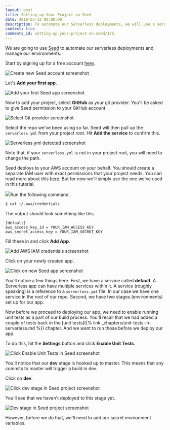 ```yaml
---
layout: post
title: Setting up Your Project on Seed
date: 2018-03-12 00:00:00
description: To automate our Serverless deployments, we will use a service called Seed (https://seed.run). We will sign up for a free account, add our project repository, and set our AWS IAM credentials.
context: true
comments_id: setting-up-your-project-on-seed/175
---
```


We are going to use [Seed](https://seed.run) to automate our serverless deployments and manage our environments.

Start by signing up for a free account [here](https://console.seed.run/signup-account).

![Create new Seed account screenshot](/assets/part2/create-new-seed-account.png)

Let's **Add your first app**.

![Add your first Seed app screenshot](/assets/part2/add-your-first-seed-app.png)

Now to add your project, select **GitHub** as your git provider. You'll be asked to give Seed permission to your GitHub account.

![Select Git provider screenshot](/assets/part2/select-git-provider.png)

Select the repo we've been using so far. Seed will then pull up the `serverless.yml` from your project root. Hit **Add the service** to confirm this.

![Serverless.yml detected screenshot](/assets/part2/serverless-yml-detected.png)

Note that, if your `serverless.yml` is not in your project root, you will need to change the path.

Seed deploys to your AWS account on your behalf. You should create a separate IAM user with exact permissions that your project needs. You can read more about this [here](https://seed.run/docs/customizing-your-iam-policy). But for now we'll simply use the one we've used in this tutorial.

<img class="code-marker" src="/assets/s.png" />Run the following command.

``` bash
$ cat ~/.aws/credentials
```

The output should look something like this.

```
[default]
aws_access_key_id = YOUR_IAM_ACCESS_KEY
aws_secret_access_key = YOUR_IAM_SECRET_KEY
```

Fill these in and click **Add App**.

![Add AWS IAM credentials screenshot](/assets/part2/add-aws-iam-credentials.png)

Click on your newly created app.

![Click on new Seed app screenshot](/assets/part2/click-on-new-seed-app.png)

You'll notice a few things here. First, we have a service called **default**. A Serverless app can have multiple services within it. A service (roughly speaking) is a reference to a `serverless.yml` file. In our case we have one service in the root of our repo. Second, we have two stages (environments) set up for our app.

Now before we proceed to deploying our app, we need to enable running unit tests as a part of our build process. You'll recall that we had added a couple of tests back in the [unit tests]({% link _chapters/unit-tests-in-serverless.md %}) chapter. And we want to run those before we deploy our app.

To do this, hit the **Settings** button and click **Enable Unit Tests**.

![Click Enable Unit Tests in Seed screenshot](/assets/part2/click-enable-unit-tsts-in-seed.png)

You'll notice that our **dev** stage is hooked up to master. This means that any commits to master will trigger a build in dev.

Click on **dev**.

![Click dev stage in Seed project screenshot](/assets/part2/click-dev-stage-in-seed-project.png)

You'll see that we haven't deployed to this stage yet.

![Dev stage in Seed project screenshot](/assets/part2/dev-stage-in-seed-project.png)

However, before we do that, we'll need to add our secret environment variables.
